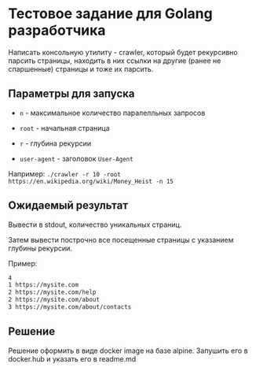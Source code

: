 # Тестовое задание для Golang разработчика

Написать консольную утилиту - crawler, который будет рекурсивно парсить страницы, находить в них ссылки на другие (ранее не спаршенные) страницы и тоже их парсить.

## Параметры для запуска

* `n` - максимальное количество паралелльных запросов

* `root` - начальная страница

* `r` - глубина рекурсии

* `user-agent` - заголовок `User-Agent`

Например: `./crawler -r 10 -root https://en.wikipedia.org/wiki/Money_Heist -n 15`

## Ожидаемый результат

Вывести в stdout, количество уникальных страниц.

Затем вывести построчно все посещенные страницы с указанием глубины рекурсии.

Пример:

```txt
4
1 https://mysite.com
2 https://mysite.com/help
2 https://mysite.com/about
3 https://mysite.com/about/contacts
```

## Решение

Решение оформить в виде docker image на базе alpine. Запушить его в docker.hub и указать его в readme.md
